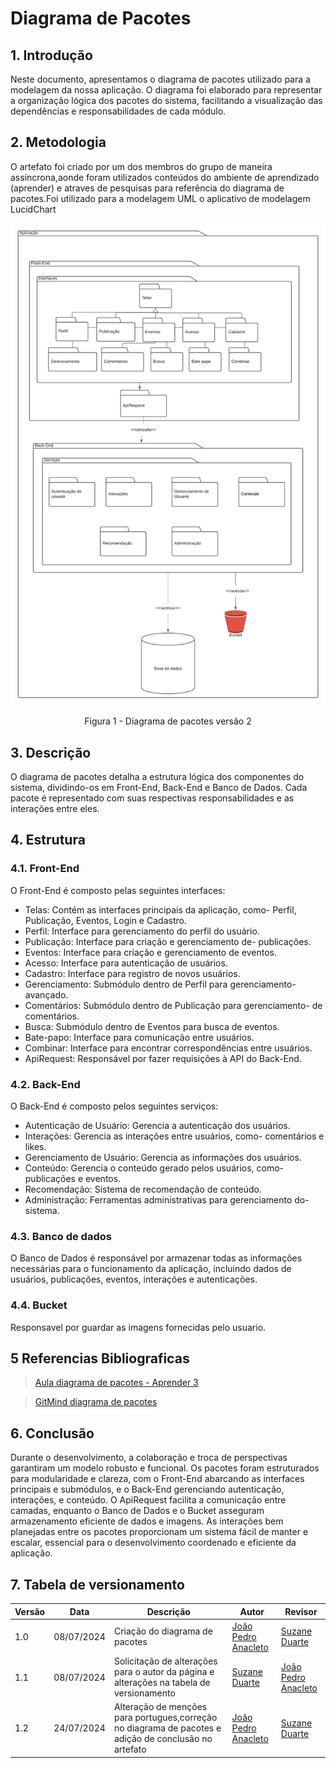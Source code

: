 # Diagrama de Pacotes 

## 1. Introdução

Neste documento, apresentamos o diagrama de pacotes utilizado para a modelagem da nossa aplicação. O diagrama foi elaborado para representar a organização lógica dos pacotes do sistema, facilitando a visualização das dependências e responsabilidades de cada módulo.

## 2. Metodologia

O artefato foi criado por um dos membros do grupo de maneira assincrona,aonde foram utilizados conteúdos do ambiente de aprendizado (aprender) e atraves de pesquisas para referência do diagrama de pacotes.Foi utilizado para a modelagem UML o aplicativo de modelagem LucidChart

![](../assets/diagrama_de_pacotes.png)
<center>
  <figure>
    <figcaption>Figura 1 - Diagrama de pacotes versão 2</figcaption>
  </figure>
</center>


## 3. Descrição

O diagrama de pacotes detalha a estrutura lógica dos componentes do sistema, dividindo-os em Front-End, Back-End e Banco de Dados. Cada pacote é representado com suas respectivas responsabilidades e as interações entre eles.

## 4. Estrutura

### 4.1. Front-End

O Front-End é composto pelas seguintes interfaces:

- Telas: Contém as interfaces principais da aplicação, como- Perfil, Publicação, Eventos, Login e Cadastro.
- Perfil: Interface para gerenciamento do perfil do usuário.
- Publicação: Interface para criação e gerenciamento de- publicações.
- Eventos: Interface para criação e gerenciamento de eventos.
- Acesso: Interface para autenticação de usuários.
- Cadastro: Interface para registro de novos usuários.
- Gerenciamento: Submódulo dentro de Perfil para gerenciamento- avançado.
- Comentários: Submódulo dentro de Publicação para gerenciamento- de comentários.
- Busca: Submódulo dentro de Eventos para busca de eventos.
- Bate-papo: Interface para comunicação entre usuários.
- Combinar: Interface para encontrar correspondências entre usuários.
- ApiRequest: Responsável por fazer requisições à API do Back-End.

### 4.2. Back-End

O Back-End é composto pelos seguintes serviços:

- Autenticação de Usuário: Gerencia a autenticação dos usuários.
- Interações: Gerencia as interações entre usuários, como- comentários e likes.
- Gerenciamento de Usuário: Gerencia as informações dos usuários.
- Conteúdo: Gerencia o conteúdo gerado pelos usuários, como- publicações e eventos.
- Recomendação: Sistema de recomendação de conteúdo.
- Administração: Ferramentas administrativas para gerenciamento do- sistema.

### 4.3. Banco de dados

O Banco de Dados é responsável por armazenar todas as informações necessárias para o funcionamento da aplicação, incluindo dados de usuários, publicações, eventos, interações e autenticações.

### 4.4. Bucket

Responsavel por guardar as imagens fornecidas pelo usuario.

## 5 Referencias Bibliograficas

> [Aula diagrama de pacotes - Aprender 3](https://unbbr-my.sharepoint.com/personal/mileneserrano_unb_br/_layouts/15/stream.aspx?id=%2Fpersonal%2Fmileneserrano%5Funb%5Fbr%2FDocuments%2FArqDSW%20%2D%20V%C3%ADdeosOriginais%2F05g%20%2D%20VideoAula%20%2D%20DSW%2DModelagem%20%2D%20Pacotes%2Emp4&ga=1&referrer=StreamWebApp%2EWeb&referrerScenario=AddressBarCopied%2Eview%2E30803ef0%2Dfcce%2D4fb8%2D892d%2Ddef94690dc16)

> [GitMind diagrama de pacotes](https://gitmind.com/pt/diagrama-de-pacotes.html)

## 6. Conclusão

Durante o desenvolvimento, a colaboração e troca de perspectivas garantiram um modelo robusto e funcional. Os pacotes foram estruturados para modularidade e clareza, com o Front-End abarcando as interfaces principais e submódulos, e o Back-End gerenciando autenticação, interações, e conteúdo. O ApiRequest facilita a comunicação entre camadas, enquanto o Banco de Dados e o Bucket asseguram armazenamento eficiente de dados e imagens. As interações bem planejadas entre os pacotes proporcionam um sistema fácil de manter e escalar, essencial para o desenvolvimento coordenado e eficiente da aplicação.

## 7. Tabela de versionamento

| Versão | Data       | Descrição                                                                                | Autor                                                 | Revisor                                               |
| ------ | ---------- | ---------------------------------------------------------------------------------------- | ----------------------------------------------------- | ----------------------------------------------------- |
| 1.0    | 08/07/2024 | Criação do diagrama de pacotes                                                           | [João Pedro Anacleto](https://github.com/jpanacleto2) | [Suzane Duarte](https://github.com/suzaneduarte)      |
| 1.1    | 08/07/2024 | Solicitação de alterações para o autor da página e alterações na tabela de versionamento | [Suzane Duarte](https://github.com/suzaneduarte)      | [João Pedro Anacleto](https://github.com/jpanacleto2) |    08/07/2024    |
| 1.2    | 24/07/2024 | Alteração de menções para portugues,correção no diagrama de pacotes e adição de conclusão no artefato| [João Pedro Anacleto](https://github.com/jpanacleto2) | [Suzane Duarte](https://github.com/suzaneduarte)      |
